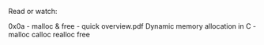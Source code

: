 Read or watch:

0x0a - malloc & free - quick overview.pdf
Dynamic memory allocation in C - malloc calloc realloc free
